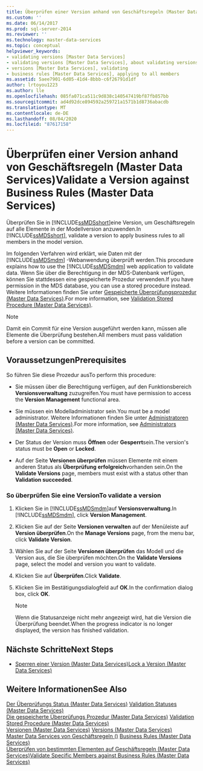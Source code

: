 ```yaml
---
title: Überprüfen einer Version anhand von Geschäftsregeln (Master Data Services) | Microsoft-Dokumentation
ms.custom: ''
ms.date: 06/14/2017
ms.prod: sql-server-2014
ms.reviewer: ''
ms.technology: master-data-services
ms.topic: conceptual
helpviewer_keywords:
- validating versions [Master Data Services]
- validating versions [Master Data Services], about validating versions
- versions [Master Data Services], validating
- business rules [Master Data Services], applying to all members
ms.assetid: 5aee7901-6d05-41d4-8bbb-c6f26791d1df
author: lrtoyou1223
ms.author: lle
ms.openlocfilehash: 085fa071ca511c9d838c140547419bf87fb857bb
ms.sourcegitcommit: ad4d92dce894592a259721a1571b1d8736abacdb
ms.translationtype: MT
ms.contentlocale: de-DE
ms.lasthandoff: 08/04/2020
ms.locfileid: "87617158"
---
```

# <a name="validate-a-version-against-business-rules-master-data-services"></a><span data-ttu-id="11b19-102">Überprüfen einer Version anhand von Geschäftsregeln (Master Data Services)</span><span class="sxs-lookup"><span data-stu-id="11b19-102">Validate a Version against Business Rules (Master Data Services)</span></span>
  <span data-ttu-id="11b19-103">Überprüfen Sie in [!INCLUDE[ssMDSshort](../includes/ssmdsshort-md.md)]eine Version, um Geschäftsregeln auf alle Elemente in der Modellversion anzuwenden.</span><span class="sxs-lookup"><span data-stu-id="11b19-103">In [!INCLUDE[ssMDSshort](../includes/ssmdsshort-md.md)], validate a version to apply business rules to all members in the model version.</span></span>  
  
 <span data-ttu-id="11b19-104">Im folgenden Verfahren wird erklärt, wie Daten mit der [!INCLUDE[ssMDSmdm](../includes/ssmdsmdm-md.md)] -Webanwendung überprüft werden.</span><span class="sxs-lookup"><span data-stu-id="11b19-104">This procedure explains how to use the [!INCLUDE[ssMDSmdm](../includes/ssmdsmdm-md.md)] web application to validate data.</span></span> <span data-ttu-id="11b19-105">Wenn Sie über die Berechtigung in der MDS-Datenbank verfügen, können Sie stattdessen eine gespeicherte Prozedur verwenden.</span><span class="sxs-lookup"><span data-stu-id="11b19-105">If you have permission in the MDS database, you can use a stored procedure instead.</span></span> <span data-ttu-id="11b19-106">Weitere Informationen finden Sie unter [Gespeicherte Überprüfungsprozedur &#40;Master Data Services&#41;](validation-stored-procedure-master-data-services.md).</span><span class="sxs-lookup"><span data-stu-id="11b19-106">For more information, see [Validation Stored Procedure &#40;Master Data Services&#41;](validation-stored-procedure-master-data-services.md).</span></span>  
  
> [!NOTE]  
>  <span data-ttu-id="11b19-107">Damit ein Commit für eine Version ausgeführt werden kann, müssen alle Elemente die Überprüfung bestehen.</span><span class="sxs-lookup"><span data-stu-id="11b19-107">All members must pass validation before a version can be committed.</span></span>  
  
## <a name="prerequisites"></a><span data-ttu-id="11b19-108">Voraussetzungen</span><span class="sxs-lookup"><span data-stu-id="11b19-108">Prerequisites</span></span>  
 <span data-ttu-id="11b19-109">So führen Sie diese Prozedur aus</span><span class="sxs-lookup"><span data-stu-id="11b19-109">To perform this procedure:</span></span>  
  
-   <span data-ttu-id="11b19-110">Sie müssen über die Berechtigung verfügen, auf den Funktionsbereich **Versionsverwaltung** zuzugreifen.</span><span class="sxs-lookup"><span data-stu-id="11b19-110">You must have permission to access the **Version Management** functional area.</span></span>  
  
-   <span data-ttu-id="11b19-111">Sie müssen ein Modelladministrator sein.</span><span class="sxs-lookup"><span data-stu-id="11b19-111">You must be a model administrator.</span></span> <span data-ttu-id="11b19-112">Weitere Informationen finden Sie unter [Administratoren &#40;Master Data Services&#41;](../../2014/master-data-services/administrators-master-data-services.md).</span><span class="sxs-lookup"><span data-stu-id="11b19-112">For more information, see [Administrators &#40;Master Data Services&#41;](../../2014/master-data-services/administrators-master-data-services.md).</span></span>  
  
-   <span data-ttu-id="11b19-113">Der Status der Version muss **Öffnen** oder **Gesperrt**sein.</span><span class="sxs-lookup"><span data-stu-id="11b19-113">The version's status must be **Open** or **Locked**.</span></span>  
  
-   <span data-ttu-id="11b19-114">Auf der Seite **Versionen überprüfen** müssen Elemente mit einem anderen Status als **Überprüfung erfolgreich**vorhanden sein.</span><span class="sxs-lookup"><span data-stu-id="11b19-114">On the **Validate Versions** page, members must exist with a status other than **Validation succeeded**.</span></span>  
  
### <a name="to-validate-a-version"></a><span data-ttu-id="11b19-115">So überprüfen Sie eine Version</span><span class="sxs-lookup"><span data-stu-id="11b19-115">To validate a version</span></span>  
  
1.  <span data-ttu-id="11b19-116">Klicken Sie in [!INCLUDE[ssMDSmdm](../includes/ssmdsmdm-md.md)]auf **Versionsverwaltung**.</span><span class="sxs-lookup"><span data-stu-id="11b19-116">In [!INCLUDE[ssMDSmdm](../includes/ssmdsmdm-md.md)], click **Version Management**.</span></span>  
  
2.  <span data-ttu-id="11b19-117">Klicken Sie auf der Seite **Versionen verwalten** auf der Menüleiste auf **Version überprüfen**.</span><span class="sxs-lookup"><span data-stu-id="11b19-117">On the **Manage Versions** page, from the menu bar, click **Validate Version**.</span></span>  
  
3.  <span data-ttu-id="11b19-118">Wählen Sie auf der Seite **Versionen überprüfen** das Modell und die Version aus, die Sie überprüfen möchten.</span><span class="sxs-lookup"><span data-stu-id="11b19-118">On the **Validate Versions** page, select the model and version you want to validate.</span></span>  
  
4.  <span data-ttu-id="11b19-119">Klicken Sie auf **Überprüfen**.</span><span class="sxs-lookup"><span data-stu-id="11b19-119">Click **Validate**.</span></span>  
  
5.  <span data-ttu-id="11b19-120">Klicken Sie im Bestätigungsdialogfeld auf **OK**.</span><span class="sxs-lookup"><span data-stu-id="11b19-120">In the confirmation dialog box, click **OK**.</span></span>  
  
    > [!NOTE]  
    >  <span data-ttu-id="11b19-121">Wenn die Statusanzeige nicht mehr angezeigt wird, hat die Version die Überprüfung beendet.</span><span class="sxs-lookup"><span data-stu-id="11b19-121">When the progress indicator is no longer displayed, the version has finished validation.</span></span>  
  
## <a name="next-steps"></a><span data-ttu-id="11b19-122">Nächste Schritte</span><span class="sxs-lookup"><span data-stu-id="11b19-122">Next Steps</span></span>  
  
-   [<span data-ttu-id="11b19-123">Sperren einer Version &#40;Master Data Services&#41;</span><span class="sxs-lookup"><span data-stu-id="11b19-123">Lock a Version &#40;Master Data Services&#41;</span></span>](../../2014/master-data-services/lock-a-version-master-data-services.md)  
  
## <a name="see-also"></a><span data-ttu-id="11b19-124">Weitere Informationen</span><span class="sxs-lookup"><span data-stu-id="11b19-124">See Also</span></span>  
 <span data-ttu-id="11b19-125">[Der Überprüfungs Status &#40;Master Data Services&#41;](../../2014/master-data-services/validation-statuses-master-data-services.md) </span><span class="sxs-lookup"><span data-stu-id="11b19-125">[Validation Statuses &#40;Master Data Services&#41;](../../2014/master-data-services/validation-statuses-master-data-services.md) </span></span>  
 <span data-ttu-id="11b19-126">[Die gespeicherte Überprüfungs Prozedur &#40;Master Data Services&#41;](validation-stored-procedure-master-data-services.md) </span><span class="sxs-lookup"><span data-stu-id="11b19-126">[Validation Stored Procedure &#40;Master Data Services&#41;](validation-stored-procedure-master-data-services.md) </span></span>  
 <span data-ttu-id="11b19-127">[Versionen &#40;Master Data Services&#41;](../../2014/master-data-services/versions-master-data-services.md) </span><span class="sxs-lookup"><span data-stu-id="11b19-127">[Versions &#40;Master Data Services&#41;](../../2014/master-data-services/versions-master-data-services.md) </span></span>  
 <span data-ttu-id="11b19-128">[Master Data Services von Geschäftsregeln &#40;&#41;](../../2014/master-data-services/business-rules-master-data-services.md) </span><span class="sxs-lookup"><span data-stu-id="11b19-128">[Business Rules &#40;Master Data Services&#41;](../../2014/master-data-services/business-rules-master-data-services.md) </span></span>  
 [<span data-ttu-id="11b19-129">Überprüfen von bestimmten Elementen auf Geschäftsregeln &#40;Master Data Services&#41;</span><span class="sxs-lookup"><span data-stu-id="11b19-129">Validate Specific Members against Business Rules &#40;Master Data Services&#41;</span></span>](../../2014/master-data-services/validate-specific-members-against-business-rules-master-data-services.md)  
  
  
